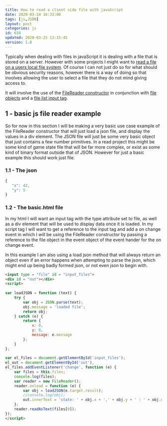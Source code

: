 ```yaml
---
title: How to read a client side file with javaScript
date: 2020-03-24 16:33:00
tags: [js,JSON]
layout: post
categories: js
id: 634
updated: 2020-03-25 13:15:45
version: 1.8
---
```


Typically when dealing with files in javaScript it is dealing with a file that is stored on a server. However with some projects I might want to [read a file on a users local file system](https://www.html5rocks.com/en/tutorials/file/dndfiles/). Of course I can not just do so for what should be obvious security reasons, however there is a way of doing so that involves allowing the user to select a file that they do not mind giving access to.

It will involve the use of the [FileReader constructor](https://developer.mozilla.org/en-US/docs/Web/API/FileReader) in conjunction with [file objects](https://developer.mozilla.org/en-US/docs/Web/API/File) and a [file list input tag](https://developer.mozilla.org/en-US/docs/Web/API/FileList).

<!-- more -->

## 1 - basic js file reader example

So for now in this section I will be making a very basic use case example of the FileReader constructor that will just load a json file, and display the values in a div element. The JSON file will just be some very basic object that just contains a few number primitives. In a read project this might be some kind of game state file that will be far more complex, or exist as some kind of binary format outside that of JSON. However for just a basic example this should work just file.

### 1.1 - The json

```js
{
   "x": 42,
   "y": 5
}
```

### 1.2 - The basic.html file

In my html I will want an input tag with the type attribute set to file, as well as a div element that will be used to display data once it is loaded. In my script tag I will want to get a reference to the input tag and add a on change event in which I will be using the FileReader constructor by passing a reference to the file object in the event object of the event hander for the on change event.

In this example I am also using a load json method that will always return an object even if an error happens when attempting to parse the json, which might end up being badly formed json, or not even json to begin with.

```html
<input type = "file" id = "input_files">
<div id = "out"></div>
<script>
 
var loadJSON = function (text) {
    try {
        var obj = JSON.parse(text);
        obj.message = 'loaded file';
        return obj;
    } catch (e) {
        return {
            x: 0,
            y: 0,
            message: e.message
        };
    }
};
 
var el_files = document.getElementById('input_files');
el_out = document.getElementById('out'),
el_files.addEventListener('change', function (e) {
    var files = this.files;
    console.log(files);
    var reader = new FileReader();
    reader.onload = function (e) {
        var obj = loadJSON(e.target.result);
        //console.log(obj);
        out.innerText = 'state: ' + obj.x + ',' + obj.y + ' : ' + obj.message
    };
    reader.readAsText(files[0]);
});
</script>
```